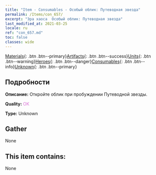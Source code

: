 ```yaml
---
title: "Item - Consumables - Особый облик: Путеводная звезда"
permalink: /Items/con_657/
excerpt: "Эра хаоса  Особый облик: Путеводная звезда"
last_modified_at: 2021-03-25
locale: ru
ref: "con_657.md"
toc: false
classes: wide
---
```

 [Materials](/ru/Items/){: .btn .btn--primary}[Artifacts](/ru/Items/Artifacts/){: .btn .btn--success}[Units](/ru/Items/Units/){: .btn .btn--warning}[Heroes](/ru/Items/Heroes/){: .btn .btn--danger}[Consumables](/ru/Items/Consumables/){: .btn .btn--info}[Unknown](/ru/Items/Unknown/){: .btn .btn--primary}

## Подробности
 **Описание:** Откройте облик при пробуждении Путеводной звезды.

 **Quality:** <span style="color: #DA70D6">OK</span>

 **Type:** Unknown

## Gather

  None

## This item contains:

  None

